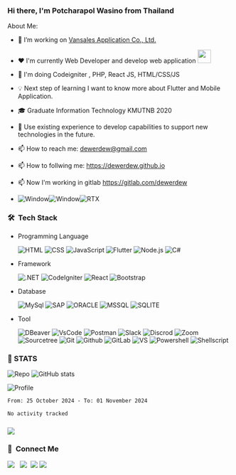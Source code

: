 <!-- ### <img src="https://raw.githubusercontent.com/sagar-viradiya/sagar-viradiya/master/resources/banner.png" width="auto"> -->
### Hi there, I'm Potcharapol Wasino from Thailand <!-- <img src="https://github.com/sciencepal/sciencepal/blob/master/assets/Hi.gif" width="29px"> -->

<!-- ### <img src="https://github.com/TheDudeThatCode/TheDudeThatCode/blob/master/Assets/Developer.gif" width="45" /> --> About Me:
 - 🔭 I’m working on [Vansales Application Co., Ltd.](https://vansalesapp.com/)
 - ❤️ I'm currently Web Developer and develop web application <img src="https://media.giphy.com/media/WUlplcMpOCEmTGBtBW/giphy.gif" width="30">
 - 🌱 I'm doing Codeigniter , PHP, React JS, HTML/CSS/JS
 - 💡 Next step of learning I want to know more about  Flutter and Mobile Application.
 - 🎓 Graduate Information Technology KMUTNB 2020 
 - 💬 Use existing experience to develop capabilities to support new technologies in the future.
 - 📫 How to reach me: dewerdew@gmail.com
 - 📫 How to follwing me: https://dewerdew.github.io

 - 📫 Now I'm working in gitlab https://gitlab.com/dewerdew
 - ![Window](https://img.shields.io/badge/Windows-0078D6?style=for-the-badge&logo=windows&logoColor=white)![Window](https://img.shields.io/badge/mac%20os-000000?style=for-the-badge&logo=apple&logoColor=white)![RTX](https://img.shields.io/badge/NVIDIA-RTX3070-76B900?style=for-the-badge&logo=nvidia&logoColor=white)&nbsp;

 
### 🛠 &nbsp;Tech Stack

 - Programming Language <br>

   ![HTML](https://img.shields.io/badge/HTML-239120?style=for-the-badge&logo=html5&logoColor=white)
   ![CSS](https://img.shields.io/badge/CSS3-1572B6?style=for-the-badge&logo=css3&logoColor=white)
   ![JavaScript](https://img.shields.io/badge/javascript-%23323330.svg?style=for-the-badge&logo=javascript&logoColor=%23F7DF1E)
   ![Flutter](https://img.shields.io/badge/PHP-2800A4.svg?style=for-the-badge&logo=PHP&logoColor=white)
   ![Node.js](https://img.shields.io/badge/Node.js-%23323330.svg?style=for-the-badge&logo=Node.js&logoColor=white)
   ![C#](https://img.shields.io/badge/C%23-239120?style=for-the-badge&logo=c-sharp&logoColor=white)
   

 - Framework <br>
 
   ![.NET](https://img.shields.io/badge/.NET-5C2D91?style=for-the-badge&logo=.net&logoColor=white)
   ![CodeIgniter](https://img.shields.io/badge/CodeIgniter-FF5722.svg?style=for-the-badge&logo=CodeIgniter&logoColor=white)
   ![React](https://img.shields.io/badge/React-0499CD.svg?style=for-the-badge&logo=React&logoColor=white)
   ![Bootstrap](https://img.shields.io/badge/Bootstrap-563D7C?style=for-the-badge&logo=bootstrap&logoColor=white)
   
 

 - Database <br>

   ![MySql](https://img.shields.io/badge/MySql-FFFFFF.svg?style=for-the-badge&logo=MySql&logoColor=blue)
   ![SAP](https://img.shields.io/badge/SAP-0FAAFF?style=for-the-badge&logo=sap&logoColor=white)
   ![ORACLE](https://img.shields.io/badge/Oracle-F80000?style=for-the-badge&logo=Oracle&logoColor=white)
   ![MSSQL](https://img.shields.io/badge/Microsoft%20SQL%20Server-CC2927?style=for-the-badge&logo=microsoft%20sql%20server&logoColor=white)
   ![SQLITE](https://img.shields.io/badge/SQLite-07405E?style=for-the-badge&logo=sqlite&logoColor=white)


 
 - Tool <br>
 
   ![DBeaver](https://img.shields.io/badge/DBeaver-00FF00.svg?style=for-the-badge&logo=DBeaver&logoColor=white)
   ![VsCode](https://img.shields.io/badge/VisualStudioCode-007ACC.svg?style=for-the-badge&logo=VisualStudioCode&logoColor=white)
   ![Postman](https://img.shields.io/badge/Postman-FF6C37.svg?style=for-the-badge&logo=Postman&logoColor=white)
   ![Slack](https://img.shields.io/badge/Slack-4A154B.svg?style=for-the-badge&logo=Slack&logoColor=white)
   ![Discrod](https://img.shields.io/badge/Discord-7289DA?style=for-the-badge&logo=discord&logoColor=white)
   ![Zoom](https://img.shields.io/badge/Zoom-2D8CFF.svg?style=for-the-badge&logo=Zoom&logoColor=white)
   ![Sourcetree](https://img.shields.io/badge/Sourcetree-0052CC?style=for-the-badge&logo=Sourcetree&logoColor=white)
   ![Git](https://img.shields.io/badge/Git-F05032.svg?style=for-the-badge&logo=Git&logoColor=ffffff)
   ![Github](https://img.shields.io/badge/Github-181717.svg?style=for-the-badge&logo=Github&logoColor=ffffff)
   ![GitLab](https://img.shields.io/badge/GitLab-DE7900.svg?style=for-the-badge&logo=GitLab&logoColor=ffffff)
   ![VS](https://img.shields.io/badge/Visual_Studio-5C2D91?style=for-the-badge&logo=visual%20studio&logoColor=white)
   ![Powershell](https://img.shields.io/badge/powershell-5391FE?style=for-the-badge&logo=powershell&logoColor=white)
   ![Shellscript](https://img.shields.io/badge/Shell_Script-121011?style=for-the-badge&logo=gnu-bash&logoColor=Green)
 

 
<!--
**Dewerdew/Dewerdew** is a ✨ _special_ ✨ repository because its `README.md` (this file) appears on your GitHub profile.
[<img align="right" width="50%" src="https://github-readme-stats-ouuan.vercel.app/api?username=ouuan&theme=dark&show_icons=true">](https://metrics.lecoq.io/ouuan#gh-dark-mode-only)
[<img align="right" width="50%" src="https://github-readme-stats-ouuan.vercel.app/api?username=ouuan&show_icons=true">](https://metrics.lecoq.io/ouuan#gh-light-mode-only)


<!-- <! --cmd-k v or ctrl-k v	Open preview to the Side
cmd-shift-v or ctrl-shift-v	Open preview-- > -->
<!-- ![Repo](https://github-profile-summary-cards.vercel.app/api/cards/repos-per-language?username=Dewerdew&theme=dracula)
![Anurag's GitHub stats](https://github-readme-stats.vercel.app/api?username=Dewerdew&show_icons=true&theme=cobalt)
![Profile](https://github-profile-summary-cards.vercel.app/api/cards/profile-details?username=Dewerdew&theme=monokai) -->

### 📝 STATS 

![Repo](http://github-profile-summary-cards.vercel.app/api/cards/repos-per-language?username=Dewerdew&theme=midnight_purple)
![GitHub stats](http://github-profile-summary-cards.vercel.app/api/cards/stats?username=Dewerdew&theme=midnight_purple)

<!-- ![Commit](http://github-profile-summary-cards.vercel.app/api/cards/most-commit-language?username=Dewerdew&theme=2077)
![Time](http://github-profile-summary-cards.vercel.app/api/cards/productive-time?username=vn7n24fzkq&theme=2077&utcOffset=7) -->

![Profile](http://github-profile-summary-cards.vercel.app/api/cards/profile-details?username=Dewerdew&theme=midnight_purple)


<!--START_SECTION:waka-->

```txt
From: 25 October 2024 - To: 01 November 2024

No activity tracked
```

<!--END_SECTION:waka-->



### ![](https://komarev.com/ghpvc/?username=Dewerdew&style=for-the-badge&label=VISITOR)
### 💬 &nbsp;Connect Me
<p>
<a href ="https://www.facebook.com/dewerdew/"><img src="https://img.shields.io/badge/Potcharapl D Wasino-F7F7F7?logo=facebook"></a> &nbsp;
<a href ="https://www.instagram.com/dewer_d_dew/"><img src="https://img.shields.io/badge/dewerdew-e4405f?logo=instagram&logoColor=f7f7f7"></a>&nbsp;
<a href ="https://gitlab.com/Dewerdew"><img src="https://img.shields.io/badge/Dewerdew-184aa8?logo=gitlab&logoColor="></a>  
 <a href ="https://dewerdew.github.io"><img src="https://img.shields.io/badge/website-blue
"></a>  
 <!--<a href ="https://Dewerdew.github.io"><img src="https://img.shields.io/badge/Website-184aa8?logo=website&logoColor="></a> &nbsp;
  -->
</p>



